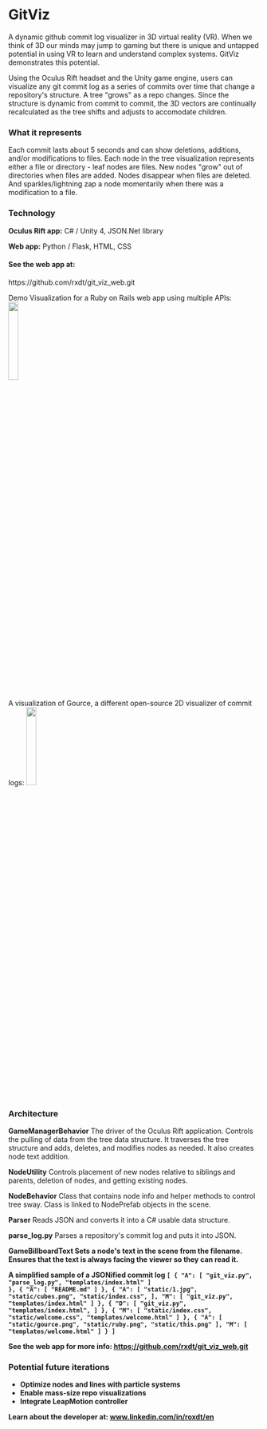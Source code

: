 <h1>GitViz</h1>
A dynamic github commit log visualizer in 3D virtual reality (VR). When we think of 3D our minds may jump to gaming but there is unique and untapped potential in using VR to learn and understand complex systems. GitViz demonstrates this potential. 

Using the Oculus Rift headset and the Unity game engine, users can visualize any git commit log as a series of commits over time that change a repository's structure. A tree "grows" as a repo changes. Since the structure is dynamic from commit to commit, the 3D vectors are continually recalculated as the tree shifts and adjusts to accomodate children.

<h3>What it represents</h3>
Each commit lasts about 5 seconds and can show deletions, additions, and/or modifications to files. 
Each node in the tree visualization represents either a file or directory - leaf nodes are files. New nodes "grow" out of directories when files are added. Nodes disappear when files are deleted. And sparkles/lightning zap a node momentarily when there was a modification to a file. 

<h3>Technology</h3>
<strong>Oculus Rift app:</strong> C# / Unity 4, JSON.Net library

<strong>Web app:</strong> Python / Flask, HTML, CSS

<h4>See the web app at:</h4> https://github.com/rxdt/git_viz_web.git


Demo Visualization for a Ruby on Rails web app using multiple APIs:
<img src="https://cloud.githubusercontent.com/assets/6334979/6678281/f78f8d84-cbf5-11e4-9f8f-6e5f49b50a0e.png" height="20%">


A visualization of Gource, a different open-source 2D visualizer of commit logs:
<img src="https://cloud.githubusercontent.com/assets/6334979/6678295/1a13517e-cbf6-11e4-87e1-7dbbf866f6f3.png" height="20%">

<h3>Architecture</h3>

<strong>GameManagerBehavior</strong>
The driver of the Oculus Rift application. Controls the pulling of data from the tree data structure. It traverses the tree structure and adds, deletes, and modifies nodes as needed. It also creates node text addition.

<strong>NodeUtility</strong>
Controls placement of new nodes relative to siblings and parents, deletion of nodes, and getting existing nodes.

<strong>NodeBehavior</strong>
Class that contains node info and helper methods to control tree sway. Class is linked to NodePrefab objects in the scene.

<strong>Parser</strong>
Reads JSON and converts it into a C# usable data structure.

<strong>parse_log.py</strong>
Parses a repository's commit log and puts it into JSON.

<strong>GameBillboardText<strong>
Sets a node's text in the scene from the filename. Ensures that the text is always facing the viewer so they can read it.

<strong>A simplified sample of a JSONified commit log</strong>
<code>[
  {
    "A": [
      "git_viz.py", 
      "parse_log.py", 
      "templates/index.html"
    ]
  }, 
  {
    "A": [
      "README.md"
    ]
  }, 
  {
    "A": [
      "static/1.jpg", 
      "static/cubes.png", 
      "static/index.css", 
    ], 
    "M": [
      "git_viz.py", 
      "templates/index.html"
    ]
  }, 
  {
    "D": [
      "git_viz.py", 
      "templates/index.html", 
    ]
  }, 
  {
    "M": [
      "static/index.css", 
      "static/welcome.css", 
      "templates/welcome.html"
    ]
  }, 
  {
    "A": [
      "static/gource.png", 
      "static/ruby.png", 
      "static/this.png"
    ], 
    "M": [
      "templates/welcome.html"
    ]
  }
]</code>


<strong>See the web app for more info:</strong> https://github.com/rxdt/git_viz_web.git


<h3>Potential future iterations</h3>
<ul>
<li>Optimize nodes and lines with particle systems</li>
<li>Enable mass-size repo visualizations</li>
<li>Integrate LeapMotion controller</li>
</ul>

Learn about the developer at: www.linkedin.com/in/roxdt/en
